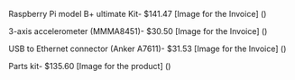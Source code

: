 Raspberry Pi model B+ ultimate Kit- $141.47 [Image for the Invoice] ()   

3-axis accelerometer (MMMA8451)- $30.50 [Image for the Invoice] ()   

USB to Ethernet connector (Anker A7611)- $31.53 [Image for the Invoice] ()   

Parts kit- $135.60 [Image for the product] ()   

